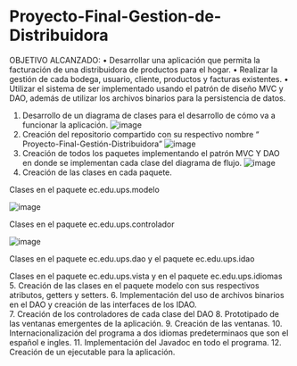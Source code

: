 # Proyecto-Final-Gestion-de-Distribuidora

OBJETIVO ALCANZADO:
•	Desarrollar una aplicación que permita la facturación de una distribuidora de productos para el hogar. 
•	Realizar la gestión de cada bodega, usuario, cliente, productos y facturas existentes.
•	Utilizar el sistema de ser implementado usando el patrón de diseño MVC y DAO, además de utilizar los archivos binarios para la persistencia de datos.

1.	Desarrollo de un diagrama de clases para el desarrollo de cómo va a funcionar la aplicación.
![image](https://user-images.githubusercontent.com/64883110/89015024-05ca3f00-d2dc-11ea-834d-559455a0d252.png)
2.	Creación del repositorio compartido con su respectivo nombre “ Proyecto-Final-Gestión-Distribuidora”
![image](https://user-images.githubusercontent.com/64883110/89015173-3f9b4580-d2dc-11ea-869f-4ec9a3b3c157.png)
3.	Creación de todos los paquetes implementando el patrón MVC Y DAO en donde se implementan cada clase del diagrama de flujo.
![image](https://user-images.githubusercontent.com/64883110/89015356-81c48700-d2dc-11ea-932b-55977c136c69.png)
4.	Creación de las clases en cada paquete.

Clases en el paquete ec.edu.ups.modelo

![image](https://user-images.githubusercontent.com/64883110/89015506-c0f2d800-d2dc-11ea-8bce-cc3c069d7fb7.png)

Clases en el paquete ec.edu.ups.controlador

![image](https://user-images.githubusercontent.com/64883110/89015791-48d8e200-d2dd-11ea-9f88-9c1335648179.png)

Clases en el paquete ec.edu.ups.dao y el paquete ec.edu.ups.idao


Clases en el paquete ec.edu.ups.vista y en el paquete ec.edu.ups.idiomas
5.	Creación de las clases en el paquete modelo con sus respectivos atributos, getters y setters.
6.	Implementación del uso de archivos binarios en el DAO y creación de las interfaces de los IDAO.                       
7.	Creación de los controladores de cada clase del DAO
8.	Prototipado de las ventanas emergentes de la aplicación.
9.	Creación de las ventanas. 
10.	Internacionalización del programa a dos idiomas predeterminaos que son el español e ingles.
11.	Implementación del Javadoc en todo el programa.
12.	Creación de un ejecutable para la aplicación.

